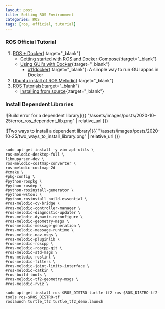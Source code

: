 ```yaml
---
layout: post
title: Setting ROS Environment
categories: ROS
tags: [ros, official, tutorial]
---
```


### ROS Official Tutorial

1. [ROS + Docker](<http://wiki.ros.org/docker/Tutorials/Docker>){:target="_blank"}
    - [Getting started with ROS and Docker Compose](<http://wiki.ros.org/docker/Tutorials/Compose>){:target="_blank"}
    - [Using GUI's with Docker](<http://wiki.ros.org/docker/Tutorials/GUI>){:target="_blank"}
      - [x11docker](<https://github.com/mviereck/x11docker>){:target="_blank"}: A simple way to run GUI appas in Docker
2. [Ubuntu install of ROS Melodic](<http://wiki.ros.org/melodic/Installation/Ubuntu>){:target="_blank"}
3. [ROS Tutorials](<http://wiki.ros.org/ROS/Tutorials>){:target="_blank"}
    - [Installing from source](<http://wiki.ros.org/jade/Installation/Source>){:target="_blank"}

### Install Dependent Libraries

![Build error for a dependent library]({{ "/assets/images/posts/2020-10-25/error_ros_dependent_lib.png" | relative_url }})

![Two ways to install a dependent library]({{ "/assets/images/posts/2020-10-25/two_ways_to_install_library.png" | relative_url }})

```terminal

sudo apt-get install -y vim apt-utils \
ros-melodic-desktop-full \
libmuparser-dev \
ros-melodic-costmap-converter \
ros-melodic-costmap-2d
#cmake \
#pkg-config \
#python-rospkg \
#python-rosdep \
#python-rosinstall-generator \
#python-wstool \
#python-rosinstall build-essential \
#ros-melodic-cv-bridge \
#ros-melodic-controller-manager \
#ros-melodic-diagnostic-updater \
#ros-melodic-dynamic-reconfigure \
#ros-melodic-geometry-msgs \
#ros-melodic-message-generation \
#ros-melodic-message-runtime \
#ros-melodic-nav-msgs \
#ros-melodic-pluginlib \
#ros-melodic-roscpp \
#ros-melodic-roscpp-git \
#ros-melodic-std-msgs \
#ros-melodic-roslint \
#ros-melodic-filters \
#ros-melodic-joint-limits-interface \
#ros-melodic-catkin \
#ros-build-tools \
#ros-melodic-tf2-geometry-msgs \
#ros-melodic-rviz \

sudo apt-get install ros-$ROS_DISTRO-turtle-tf2 ros-$ROS_DISTRO-tf2-tools ros-$ROS_DISTRO-tf
roslaunch turtle_tf2 turtle_tf2_demo.launch


```
